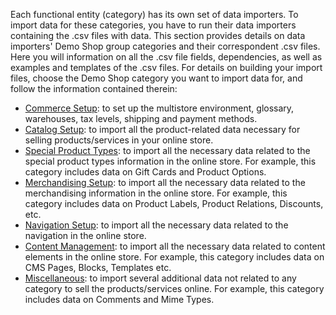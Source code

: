Each functional entity (category) has its own set of data importers. To import data for these categories, you have to run their data importers containing the .csv files with data. 
This section provides details on data importers' Demo Shop group categories and their correspondent .csv files. Here you will information on all the .csv file fields, dependencies, as well as examples and templates of the .csv files.
For details on building your import files, choose the Demo Shop category you want to import data for, and follow the information contained therein:

* [Commerce Setup](https://documentation.spryker.com/docs/en/commerce-setup): to set up the multistore environment, glossary, warehouses, tax levels, shipping and payment methods.
* [Catalog Setup](https://documentation.spryker.com/docs/en/catalog-setup): to import all the product-related data necessary for selling products/services in your online store.
* [Special Product Types](https://documentation.spryker.com/docs/en/special-product-types): to import all the necessary data related to the special product types information in the online store. For example, this category includes data on Gift Cards and Product Options.
* [Merchandising Setup](https://documentation.spryker.com/docs/en/merchandising-setup): to import all the necessary data related to the merchandising information in the online store. For example, this category includes data on Product Labels, Product Relations, Discounts, etc.
* [Navigation Setup](https://documentation.spryker.com/docs/en/navigation-setup): to import all the necessary data related to the navigation in the online store.
* [Content Management](https://documentation.spryker.com/docs/en/content-management):  to import all the necessary data related to content elements in the online store.  For example, this category includes data on CMS Pages, Blocks, Templates etc.
* [Miscellaneous](https://documentation.spryker.com/docs/en/miscellaneous): to import several additional data not related to any category to sell the products/services online. For example, this category includes data on Comments and Mime Types.